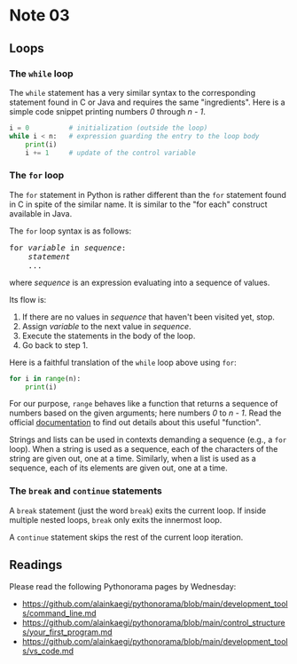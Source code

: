 # Note 03

## Loops

### The `while` loop

The `while` statement has a very similar syntax to the corresponding statement
found in C or Java and requires the same "ingredients".  Here is a simple code
snippet printing numbers *0* through *n - 1*.

```python
i = 0          # initialization (outside the loop)
while i < n:   # expression guarding the entry to the loop body
    print(i)
    i += 1     # update of the control variable
```

### The `for` loop

The `for` statement in Python is rather different than the `for` statement found
in C in spite of the similar name.  It is similar to the "for each" construct
available in Java.

The `for` loop syntax is as follows:

<pre>
for <em>variable</em> in <em>sequence</em>:
    <em>statement</em>
    ...
</pre>

where *sequence* is an expression evaluating into a sequence of values.

Its flow is:
1. If there are no values in *sequence* that haven't been visited yet, stop.
1. Assign *variable* to the next value in *sequence*.
3. Execute the statements in the body of the loop.
4. Go back to step 1.

Here is a faithful translation of the `while` loop above using `for`:

```python
for i in range(n):
    print(i)
```

For our purpose, `range` behaves like a function that returns a sequence of
numbers based on the given arguments; here numbers *0* to *n - 1*.  Read the
official
[documentation](https://docs.python.org/3/library/functions.html#func-range) to
find out details about this useful "function".

Strings and lists can be used in contexts demanding a sequence (e.g., a `for`
loop).  When a string is used as a sequence, each of the characters of the
string are given out, one at a time.  Similarly, when a list is used as a
sequence, each of its elements are given out, one at a time.

### The `break` and `continue` statements

A `break` statement (just the word `break`) exits the current loop.  If inside
multiple nested loops, `break` only exits the innermost loop.

A `continue` statement skips the rest of the current loop iteration.

## Readings

Please read the following Pythonorama pages by Wednesday:

* https://github.com/alainkaegi/pythonorama/blob/main/development_tools/command_line.md
* https://github.com/alainkaegi/pythonorama/blob/main/control_structures/your_first_program.md
* https://github.com/alainkaegi/pythonorama/blob/main/development_tools/vs_code.md
